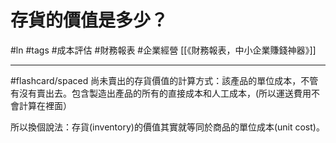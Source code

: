 # 存貨的價值是多少？
#ln #tags #成本評估 #財務報表 #企業經營 
[[《財務報表，中小企業賺錢神器》]]

---

#flashcard/spaced 
尚未賣出的存貨價值的計算方式：該產品的單位成本，不管有沒有賣出去。包含製造出產品的所有的直接成本和人工成本，(所以運送費用不會計算在裡面）

所以換個說法：存貨(inventory)的價值其實就等同於商品的單位成本(unit cost)。

